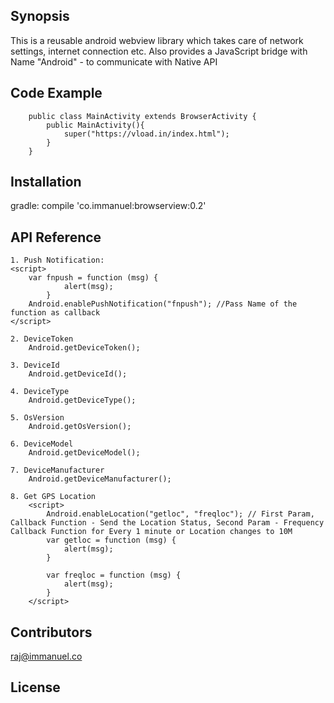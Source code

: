 ## Synopsis

This is a reusable android webview library which takes care of network settings, internet connection etc.
Also provides a JavaScript bridge with Name "Android" - to communicate with Native API

## Code Example

		public class MainActivity extends BrowserActivity {
			public MainActivity(){
				super("https://vload.in/index.html");
			}
		}

## Installation

gradle: compile 'co.immanuel:browserview:0.2'


## API Reference

```
1. Push Notification:
<script>
	var fnpush = function (msg) {
            alert(msg);
        }
	Android.enablePushNotification("fnpush"); //Pass Name of the function as callback
</script>	

2. DeviceToken
	Android.getDeviceToken();
	
3. DeviceId
	Android.getDeviceId();	

4. DeviceType
	Android.getDeviceType();

5. OsVersion
	Android.getOsVersion();
	
6. DeviceModel
	Android.getDeviceModel();	
	
7. DeviceManufacturer
	Android.getDeviceManufacturer();	
	
8. Get GPS Location	
	<script>
		Android.enableLocation("getloc", "freqloc"); // First Param, Callback Function - Send the Location Status, Second Param - Frequency Callback Function for Every 1 minute or Location changes to 10M
		var getloc = function (msg) {
		    alert(msg);
		}

		var freqloc = function (msg) {
		    alert(msg);
		}
	</script>
```	
	
## Contributors

raj@immanuel.co

## License


